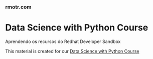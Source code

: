 ### rmotr.com
# Data Science with Python Course

Aprendendo os recursos do Redhat Developer Sandbox

This material is created for our [Data Science with Python Course](https://rmotr.com/data-science-python-course)